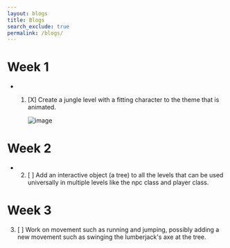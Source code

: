 ```yaml
---
layout: blogs 
title: Blogs
search_exclude: true
permalink: /blogs/
---
```


# Week 1

- 1. [X] Create a jungle level with a fitting character to the theme that is animated.

     ![image](https://github.com/user-attachments/assets/9de5badf-024b-42c3-8b1d-c00b1328f12f)



# Week 2

- 2. [ ] Add an interactive object (a tree) to all the levels that can be used universally in multiple levels like the npc class and player class. 



# Week 3

3. [ ] Work on movement such as running and jumping, possibly adding a new movement such as swinging the lumberjack's axe at the tree.





